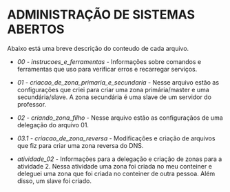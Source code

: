 # ADMINISTRAÇÃO DE SISTEMAS ABERTOS

Abaixo está uma breve descrição do conteudo de cada arquivo.

- *00 - instrucoes_e_ferramentas* - Informações sobre comandos e ferramentas que uso para verificar erros e recarregar serviços.

- *01 - criacao_de_zona_primaria_e_secundaria* - Nesse arquivo estão as configurações que criei para criar uma zona primária/master e uma secundária/slave. A zona secundária é uma slave de um servidor do professor.

- *02 - criando_zona_filho* - Nesse arquivo estão as configuraçãos de uma delegação do arquivo 01.

- *03.1 - criacao_de_zona_reversa* - Modificações e criação de arquivos que fiz para criar uma zona reversa do DNS.

- *atividade_02* - Informações para a delegação e criação de zonas para a atividade 2. Nessa atividade uma zona foi criada no meu conteiner e deleguei uma zona que foi criada no conteiner de outra pessoa. Além disso, um slave foi criado.
